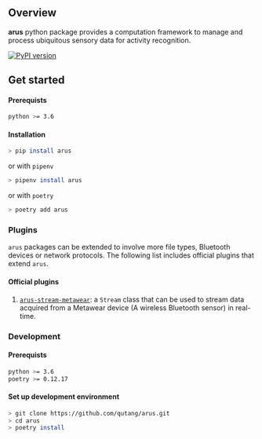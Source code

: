 ## Overview

__arus__ python package provides a computation framework to manage and process ubiquitous sensory data for activity recognition.

[![PyPI version](https://badge.fury.io/py/arus.svg)](https://badge.fury.io/py/arus)

## Get started

#### Prerequists

```bash
python >= 3.6
```

#### Installation

```bash
> pip install arus
```

or with `pipenv`

```bash
> pipenv install arus
```

or with `poetry`

```bash
> poetry add arus
```

### Plugins

`arus` packages can be extended to involve more file types, Bluetooth devices or network protocols. The following list includes official plugins that extend `arus`.

#### Official plugins

1. [`arus-stream-metawear`](): a `Stream` class that can be used to stream data acquired from a Metawear device (A wireless Bluetooth sensor) in real-time.


### Development

#### Prerequists

```bash
python >= 3.6
poetry >= 0.12.17
```

#### Set up development environment

```bash
> git clone https://github.com/qutang/arus.git
> cd arus
> poetry install
```